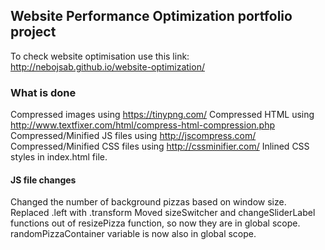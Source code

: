 ## Website Performance Optimization portfolio project

To check website optimisation use this link: http://nebojsab.github.io/website-optimization/ 

### What is done

Compressed images using https://tinypng.com/ 
Compressed HTML using http://www.textfixer.com/html/compress-html-compression.php 
Compressed/Minified JS files using http://jscompress.com/ 
Compressed/Minified CSS files using http://cssminifier.com/ 
Inlined CSS styles in index.html file.

#### JS file changes
Changed the number of background pizzas based on window size.
Replaced .left with .transform 
Moved sizeSwitcher and changeSliderLabel functions out of resizePizza function, so now they are in global scope. 
randomPizzaContainer variable is now also in global scope.


